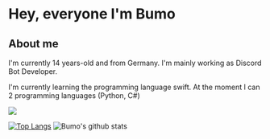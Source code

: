 # Hey, everyone I'm Bumo

## About me
I'm currently 14 years-old and from Germany. I'm mainly working as Discord Bot Developer. 

I'm currently learning the programming language swift. At the moment I can 2 programming languages (Python, C#)

<img src="https://img.shields.io/badge/bumothekid%231711-7289DA.svg?&style=for-the-badge&logo=discord&logoColor=white" />

[![Top Langs](https://github-readme-stats.vercel.app/api/top-langs/?username=BumoGaming&show_icons=true&theme=radical)](https://github.com/anuraghazra/github-readme-stats)
![Bumo's github stats](https://github-readme-stats.vercel.app/api?username=BumoGaming&show_icons=true&theme=radical)

[//]: # "## Something About Me!"

[//]: # "- 🔭 I have my own Discord Bot: [Elli][elli]"
[//]: # "- 🌱 I’m currently learning C# and HTML"
[//]: # "- 🥅 2021 Goals: Contribute more to Open Source projects"
[//]: # "- ⚡ Fun fact: If you see this you're Cool"
[//]: # "---"

[//]: # "[![Discord Bots](https://top.gg/api/widget/763778168825053254.svg)](https://top.gg/bot/763778168825053254)"

[//]: # "---"

[//]: # "[elli]: https://top.gg/bot/763778168825053254"
